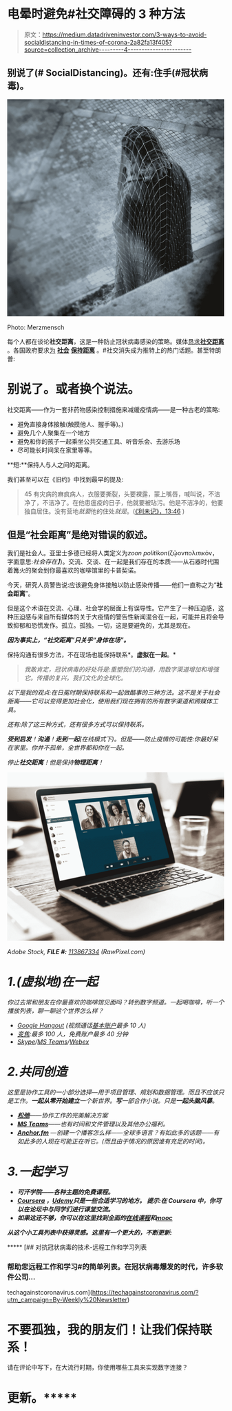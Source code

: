 # 电晕时避免#社交障碍的 3 种方法

> 原文：<https://medium.datadriveninvestor.com/3-ways-to-avoid-socialdistancing-in-times-of-corona-2a82fa13f405?source=collection_archive---------4----------------------->

## 别说了(# SocialDistancing)。还有:住手(#冠状病毒)。

![](img/d3a054de5a429ad98a5155c2dc73190e.png)

Photo: Merzmensch

每个人都在谈论**社交距离**，这是一种防止冠状病毒感染的策略。媒体[恳求**社交距离**](https://www.nytimes.com/2020/03/16/smarter-living/coronavirus-social-distancing.html) 。各国政府要求[为](https://www.nytimes.com/2020/03/11/world/europe/coronavirus-merkel-germany.html) [**社会**](https://www.gov.uk/government/publications/covid-19-guidance-on-social-distancing-and-for-vulnerable-people) [**保持距离**](https://www.npr.org/2020/03/16/816658125/white-house-announces-new-social-distancing-guidelines-around-coronavirus?t=1584414006841) 。#社交消失成为推特上的热门话题。甚至特朗普:

# 别说了。或者换个说法。

社交距离——作为一套非药物感染控制措施来减缓疫情病——是一种古老的策略:

*   避免直接身体接触(触摸他人、握手等)。)
*   避免几个人聚集在一个地方
*   避免和你的孩子一起乘坐公共交通工具、听音乐会、去游乐场
*   尽可能长时间呆在家里等等。

**短:**保持人与人之间的距离。

我们甚至可以在《旧约》中找到最早的提及:

> 45 有灾病的麻疯病人，衣服要撕裂，头要裸露，蒙上嘴唇，喊叫说，不洁净了，不洁净了。在他患瘟疫的日子，他就要被玷污。他是不洁净的，他要独自居住。没有营地*就要*他的住处*就是*。([《利未记》，13:46](https://www.biblegateway.com/passage/?search=Leviticus+13&version=AKJV) )

## 但是“社会距离”是绝对错误的叙述。

我们是社会人。亚里士多德已经将人类定义为*zoon politikon*(ζῷονπολιτικόν，字面意思:*社会存在】*)。交流、交谈、在一起是我们存在的本质——从石器时代围着篝火的聚会到你最喜欢的咖啡馆里的卡普契诺。

今天，研究人员警告说:应该避免身体接触以防止感染传播——他们一直称之为“**社会距离**”。

但是这个术语在交流、心理、社会学的层面上有误导性。它产生了一种压迫感，这种压迫感与来自所有媒体的关于大疫情的警告性新闻混合在一起，可能并且将会导致抑郁和恐慌发作。孤立。孤独。一切，这是要避免的，尤其是现在。

***因为事实上，“社交距离”只关乎“身体在场”。***

保持沟通有很多方法，不在现场也能保持联系*。**虚拟在一起**。*

> *我敢肯定，冠状病毒的好处将是:重塑我们的沟通，用数字渠道增加和增强它。传播的复兴。我们文化的全球化。*

*以下是我的观点:在日冕时期保持联系和一起做酷事的三种方法。这不是关于社会距离——它可以变得更加社会化，使用我们现在拥有的所有数字渠道和跨媒体工具。*

*还有:除了这三种方式，还有很多方式可以保持联系。*

***受到启发**！**沟通**！**走到一起**(在线模式下)。但是——防止疫情的可能性:你最好呆在家里。你并不孤单，全世界都和你在一起。*

*停止**社交距离**！但是保持**物理距离**！*

*![](img/84975f9ad51299a8748eb102edf91a90.png)*

*Adobe Stock, **FILE #:** [113867334](https://stock.adobe.com/images/group-friends-video-chat-connection-concept/113867334?prev_url=detail) (RawPixel.com)*

# *1.(虚拟地)在一起*

*你过去常和朋友在你最喜欢的咖啡馆见面吗？转到数字频道。一起喝咖啡，听一个播放列表，聊一聊这个世界怎么样？*

*   *[Google Hangout](https://meet.google.com/?utm_source=tacv&utm_medium=website&utm_content=list) (视频通话[基本账户](https://support.google.com/hangouts/answer/3111943?co=GENIE.Platform%3DDesktop&hl=en)最多 10 人)*
*   *[变焦](https://zoom.us/):最多 100 人，免费账户最多 40 分钟*
*   *[Skype](https://www.skype.com/en/?utm_source=tacv&utm_medium=website&utm_content=list)/[MS Teams](https://teams.microsoft.com/start?utm_source=tacv&utm_medium=website&utm_content=list)/[Webex](https://webex.com/?utm_source=tacv&utm_medium=website&utm_content=list)*

# *2.共同创造*

*这里是协作工具的一小部分选择—用于项目管理、规划和数据管理。而且不应该只是工作。**一起从零开始建立**一个新世界。**写**一部合作小说。只是**一起头脑风暴**。*

*   *[**松弛**](https://slack.com/?utm_source=tacv&utm_medium=website&utm_content=list)——协作工作的完美解决方案*
*   *[**MS Teams**](https://teams.microsoft.com/start?utm_source=tacv&utm_medium=website&utm_content=list)——也有时间和文件管理以及其他办公福利。*
*   *[**Anchor.fm**](http://anchor.fm/) —创建一个播客怎么样——全球多语言？有如此多的话题——有如此多的人现在可能正在听它。(而且由于情况的原因谁有充足的时间)。*

# *3.一起学习*

*   *[](https://www.khanacademy.org/?utm_source=tacv&utm_medium=website&utm_content=list)**可汗学院——各种主题的免费课程。***
*   ***[**Coursera**](https://www.coursera.org/browse) ，[**Udemy**](https://www.udemy.com/)**只是一些合适学习的地方。
    提示:在 Coursera 中，你可以在论坛中与同学们进行课堂交流。*****
*   *****如果这还不够，你可以在这里找到全面的[在线课程](http://www.openculture.com/freeonlinecourses)和[mooc](http://www.openculture.com/free_certificate_courses)*****

*****从这个小工具列表中获得灵感。这里有一个更大的，不断更新:*****

*****[](https://techagainstcoronavirus.com/?utm_campaign=By-Weekly%20Newsletter) [## 对抗冠状病毒的技术-远程工作和学习列表

### 帮助您远程工作和学习#的简单列表。在冠状病毒爆发的时代，许多软件公司…

techagainstcoronavirus.com](https://techagainstcoronavirus.com/?utm_campaign=By-Weekly%20Newsletter) 

# 不要孤独，我的朋友们！让我们保持联系！

请在评论中写下，在大流行时期，你使用哪些工具来实现数字连接？

# 更新。*****
